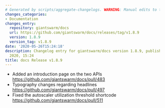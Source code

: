 ```yaml
---
# Generated by scripts/aggregate-changelogs. WARNING: Manual edits to this files will be overwritten.
changes_categories:
- Documentation
changes_entry:
  repository: giantswarm/docs
  url: https://github.com/giantswarm/docs/releases/tag/v1.8.9
  version: 1.8.9
  version_tag: v1.8.9
date: '2020-05-26T15:24:18'
description: Changelog entry for giantswarm/docs version 1.8.9, published on 26 May
  2020, 15:24
title: docs Release v1.8.9
---
```


- Added an introduction page on the two APIs https://github.com/giantswarm/docs/pull/483
- Typography changes regarding headlines https://github.com/giantswarm/docs/pull/497
- Fixed the autoscaler utilization threshold shortcode https://github.com/giantswarm/docs/pull/511
